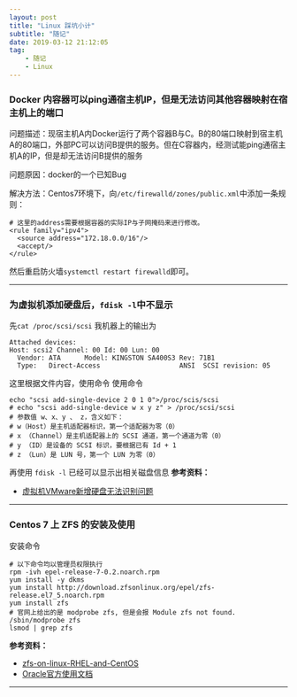 ```yaml
---
layout: post
title: "Linux 踩坑小计"
subtitle: "随记"
date: 2019-03-12 21:12:05
tag: 
    - 随记
    - Linux
---
```


### Docker 内容器可以ping通宿主机IP，但是无法访问其他容器映射在宿主机上的端口
问题描述：现宿主机A内Docker运行了两个容器B与C。B的80端口映射到宿主机A的80端口，外部PC可以访问B提供的服务。但在C容器内，经测试能ping通宿主机A的IP，但是却无法访问B提供的服务

问题原因：docker的一个已知Bug

解决方法：Centos7环境下，向`/etc/firewalld/zones/public.xml`中添加一条规则：
```
# 这里的address需要根据容器的实际IP与子网掩码来进行修改。
<rule family="ipv4">
  <source address="172.18.0.0/16"/>
  <accept/>
</rule>
```
然后重启防火墙`systemctl restart firewalld`即可。

--------------------------

### 为虚拟机添加硬盘后，`fdisk -l`中不显示
先`cat /proc/scsi/scsi`
我机器上的输出为
```
Attached devices:
Host: scsi2 Channel: 00 Id: 00 Lun: 00
  Vendor: ATA      Model: KINGSTON SA400S3 Rev: 71B1
  Type:   Direct-Access                    ANSI  SCSI revision: 05
```
这里根据文件内容，使用命令
使用命令
```
echo "scsi add-single-device 2 0 1 0">/proc/scis/scsi 
# echo "scsi add-single-device w x y z" > /proc/scsi/scsi
# 参数值 w、x、y 、 z，含义如下：
# w（Host）是主机适配器标识，第一个适配器为零（0）
# x （Channel）是主机适配器上的 SCSI 通道，第一个通道为零（0）
# y （ID）是设备的 SCSI 标识，要根据已有 Id + 1
# z （Lun）是 LUN 号，第一个 LUN 为零（0）
```
再使用 ``` fdisk -l ``` 已经可以显示出相关磁盘信息
**参考资料：**
* [虚拟机VMware新增硬盘无法识别问题](https://www.linuxidc.com/Linux/2017-03/142007.htm)

------------------

### Centos 7 上 ZFS 的安装及使用
安装命令
```
# 以下命令均以管理员权限执行
rpm -ivh epel-release-7-0.2.noarch.rpm
yum install -y dkms
yum install http://download.zfsonlinux.org/epel/zfs-release.el7_5.noarch.rpm
yum install zfs 
# 官网上给出的是 modprobe zfs, 但是会报 Module zfs not found.
/sbin/modprobe zfs
lsmod | grep zfs
```
**参考资料：**
* [zfs-on-linux-RHEL-and-CentOS](https://github.com/zfsonlinux/zfs/wiki/RHEL-and-CentOS)
* [Oracle官方使用文档](https://docs.oracle.com/cd/E24847_01/html/819-7065/zfsover-1.html#scrolltoc)

----------------------